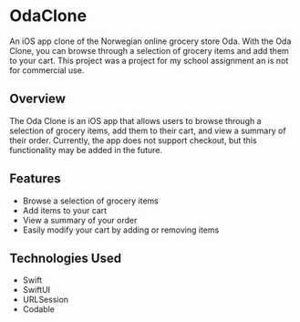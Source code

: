 # OdaClone

An iOS app clone of the Norwegian online grocery store Oda. With the Oda Clone, you can browse through a selection of grocery items and add them to your cart.
This project was a project for my school assignment an is not for commercial use.

## Overview

The Oda Clone is an iOS app that allows users to browse through a selection of grocery items, add them to their cart, and view a summary of their order. Currently, the app does not support checkout, but this functionality may be added in the future.

## Features

- Browse a selection of grocery items
- Add items to your cart
- View a summary of your order
- Easily modify your cart by adding or removing items

## Technologies Used

- Swift
- SwiftUI
- URLSession
- Codable
